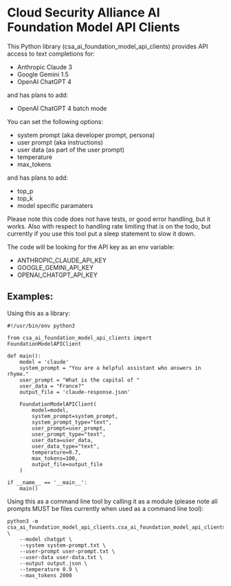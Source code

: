 # Cloud Security Alliance AI Foundation Model API Clients

This Python library (csa_ai_foundation_model_api_clients) provides API access to text completions for:

* Anthropic Claude 3
* Google Gemini 1.5
* OpenAI ChatGPT 4

and has plans to add:

* OpenAI ChatGPT 4 batch mode

You can set the following options:

* system prompt (aka developer prompt, persona)
* user prompt (aka instructions)
* user data (as part of the user prompt)
* temperature
* max_tokens

and has plans to add:

* top_p
* top_k
* model specific paramaters

Please note this code does not have tests, or good error handling, but it works. Also with respect to handling rate
limiting that is on the todo, but currently if you use this tool put a sleep statement to slow it down.

The code will be looking for the API key as an env variable:

* ANTHROPIC_CLAUDE_API_KEY
* GOOGLE_GEMINI_API_KEY
* OPENAI_CHATGPT_API_KEY

## Examples:

Using this as a library:

```
#!/usr/bin/env python3

from csa_ai_foundation_model_api_clients import FoundationModelAPIClient

def main():
    model = 'claude'
    system_prompt = "You are a helpful assistant who answers in rhyme."
    user_prompt = "What is the capital of "
    user_data = "France?"
    output_file = 'claude-response.json'

    FoundationModelAPIClient(
        model=model,
        system_prompt=system_prompt,
        system_prompt_type="text",
        user_prompt=user_prompt,
        user_prompt_type="text",
        user_data=user_data,
        user_data_type="text",
        temperature=0.7,
        max_tokens=100,
        output_file=output_file
    )

if __name__ == '__main__':
    main()
```

Using this as a command line tool by calling it as a module (please note all prompts MUST be files currently when used as a command line tool):

```
python3 -m csa_ai_foundation_model_api_clients.csa_ai_foundation_model_api_clients \
    --model chatgpt \
    --system system-prompt.txt \
    --user-prompt user-prompt.txt \
    --user-data user-data.txt \
    --output output.json \
    --temperature 0.9 \
    --max_tokens 2000
```
